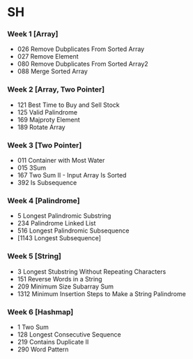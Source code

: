 # **SH**

### Week 1 [Array]

- 026 Remove Dubplicates From Sorted Array
- 027 Remove Element
- 080 Remove Dubplicates From Sorted Array2
- 088 Merge Sorted Array

### Week 2 [Array, Two Pointer]

* 121 Best Time to Buy and Sell Stock
* 125 Valid Palindrome
* 169 Majproty Element
* 189 Rotate Array

### Week 3 [Two Pointer]

- 011 Container with Most Water
- 015 3Sum
- 167 Two Sum II - Input Array Is Sorted
- 392 Is Subsequence

### Week 4 [Palindrome]

- 5 Longest Palindromic Substring
- 234 Palindrome Linked List
- 516 Longest Palindromic Subsequence
- [1143 Longest Subsequence]

### Week 5 [String]

- 3 Longest Stubstring Without Repeating Characters
- 151 Reverse Words in a String
- 209 Minimum Size Subarray Sum
- 1312 Minimum Insertion Steps to Make a String Palindrome

### Week 6 [Hashmap]

- 1 Two Sum
- 128 Longest Consecutive Sequence
- 219 Contains Duplicate II
- 290 Word Pattern
